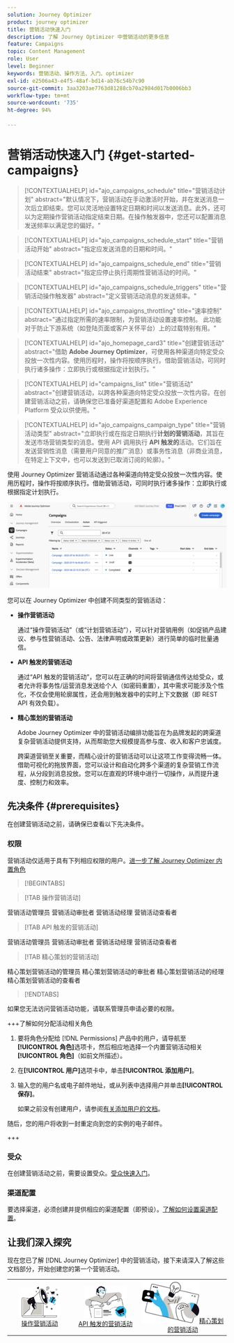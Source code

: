 ```yaml
---
solution: Journey Optimizer
product: journey optimizer
title: 营销活动快速入门
description: 了解 Journey Optimizer 中营销活动的更多信息
feature: Campaigns
topic: Content Management
role: User
level: Beginner
keywords: 营销活动、操作方法、入门、optimizer
exl-id: e2506a43-e4f5-48af-bd14-ab76c54b7c90
source-git-commit: 3aa3203ae7763d81288cb70a2984d017b0006bb3
workflow-type: tm+mt
source-wordcount: '735'
ht-degree: 94%

---
```


# 营销活动快速入门 {#get-started-campaigns}

>[!CONTEXTUALHELP]
>id="ajo_campaigns_schedule"
>title="营销活动计划"
>abstract="默认情况下，营销活动在手动激活时开始，并在发送消息一次后立即结束。您可以灵活地设置特定日期和时间以发送消息。此外，还可以为定期操作营销活动指定结束日期。在操作触发器中，您还可以配置消息发送频率以满足您的偏好。"

>[!CONTEXTUALHELP]
>id="ajo_campaigns_schedule_start"
>title="营销活动开始"
>abstract="指定应发送消息的日期和时间。"

>[!CONTEXTUALHELP]
>id="ajo_campaigns_schedule_end"
>title="营销活动结束"
>abstract="指定应停止执行周期性营销活动的时间。"

>[!CONTEXTUALHELP]
>id="ajo_campaigns_schedule_triggers"
>title="营销活动操作触发器"
>abstract="定义营销活动消息的发送频率。"

>[!CONTEXTUALHELP]
>id="ajo_campaigns_throttling"
>title="速率控制"
>abstract="通过指定所需的速率限制，为营销活动设置速率控制。 此功能对于防止下游系统（如登陆页面或客户关怀平台）上的过载特别有用。"

>[!CONTEXTUALHELP]
>id="ajo_homepage_card3"
>title="创建营销活动"
>abstract="借助 **Adobe Journey Optimizer**，可使用各种渠道向特定受众投放一次性内容。使用历程时，操作将按顺序执行。借助营销活动，可同时执行诸多操作：立即执行或根据指定计划执行。"

>[!CONTEXTUALHELP]
>id="campaigns_list"
>title="营销活动"
>abstract="创建营销活动，以跨各种渠道向特定受众投放一次性内容。在创建营销活动之前，请确保您已准备好渠道配置和 Adobe Experience Platform 受众以供使用。"

>[!CONTEXTUALHELP]
>id="ajo_campaigns_campaign_type"
>title="营销活动类型"
>abstract="立即执行或在指定日期执行&#x200B;**计划的营销活动**，其旨在发送市场营销类型的消息。使用 API 调用执行 **API 触发的**&#x200B;活动。它们旨在发送营销性消息（需要用户同意的推广消息）或事务性消息（非商业消息，在特定上下文中，也可以发送到已取消订阅的轮廓）。"

使用 Journey Optimizer 营销活动通过各种渠道向特定受众投放一次性内容。使用历程时，操作将按顺序执行。借助营销活动，可同时执行诸多操作：立即执行或根据指定计划执行。

![](assets/gs-campaigns.png)

您可以在 Journey Optimizer 中创建不同类型的营销活动：

* **操作营销活动**

  通过“操作营销活动”（或“计划营销活动”），可以针对营销用例（如促销产品建议、参与性营销活动、公告、法律声明或政策更新）进行简单的临时批量通信。

* **API 触发的营销活动**

  通过“API 触发的营销活动”，您可以在正确的时间将营销通信传达给受众，或者允许将事务性/运营消息发送给个人（如密码重置），其中需求可能涉及个性化，不仅会使用轮廓属性，还会用到触发器中的实时上下文数据（即 REST API 有效负载）。

* **精心策划的营销活动**

  Adobe Journey Optimizer 中的营销活动编排功能旨在为品牌发起的跨渠道复杂营销活动提供支持，从而帮助您大规模提高参与度、收入和客户忠诚度。

  跨渠道营销至关重要，而精心设计的营销活动可以让这项工作变得流畅一体。借助可视化的拖放界面，您可以设计和自动化跨多个渠道的复杂营销工作流程，从分段到消息投放。您可以在直观的环境中进行一切操作，从而提升速度、控制力和效率。

## 先决条件 {#prerequisites}

在创建营销活动之前，请确保已查看以下先决条件。

### 权限

营销活动仅适用于具有下列相应权限的用户。[进一步了解 Journey Optimizer 内置角色](../administration/ootb-product-profiles.md)

>[!BEGINTABS]

>[!TAB 操作营销活动]

营销活动管理员
营销活动审批者
营销活动经理
营销活动查看者

>[!TAB API 触发的营销活动]

营销活动管理员
营销活动审批者
营销活动经理
营销活动查看者

>[!TAB 精心策划的营销活动]

精心策划营销活动的管理员
精心策划营销活动的审批者
精心策划营销活动的经理
精心策划营销活动的查看者

>[!ENDTABS]

如果您无法访问营销活动功能，请联系管理员申请必要的权限。

+++了解如何分配活动相关角色

1. 要将角色分配给 [!DNL Permissions] 产品中的用户，请导航至&#x200B;**[!UICONTROL 角色]**&#x200B;选项卡，然后相应地选择一个内置营销活动相关&#x200B;**[!UICONTROL 角色]**（如前文所描述）。

1. 在&#x200B;**[!UICONTROL 用户]**&#x200B;选项卡中，单击&#x200B;**[!UICONTROL 添加用户]**。

1. 输入您的用户名或电子邮件地址，或从列表中选择用户并单击&#x200B;**[!UICONTROL 保存]**。

   如果之前没有创建用户，请参阅[有关添加用户的文档](https://experienceleague.adobe.com/zh-hans/docs/experience-platform/access-control/ui/users)。

随后，您的用户将收到一封重定向到您的实例的电子邮件。

+++

### 受众

在创建营销活动之前，需要设置受众。[受众快速入门](../audience/about-audiences.md)。

### 渠道配置

要选择渠道，必须创建并提供相应的渠道配置（即预设）。[了解如何设置渠道配置](../configuration/channel-surfaces.md)。

## 让我们深入探究

现在您已了解 [!DNL Journey Optimizer] 中的营销活动，接下来请深入了解这些文档部分，开始创建您的第一个营销活动。

<table style="table-layout:fixed"><tr style="border: 0; text-align: center;">
<td><a href="create-campaign.md"><img width="70%" alt="操作营销活动" src="assets/do-not-localize/gs-action-campaign.png"></a><br/><a href="create-campaign.md">操作营销活动</a></td>
<td><a href="api-triggered-campaigns.md"><img width="70%" alt="短信" src="assets/do-not-localize/gs-api-triggered-campaign.png"></a><br/><a href="api-triggered-campaigns.md">API 触发的营销活动</a></td>
<td><a href="../orchestrated/gs-orchestrated-campaigns.md"><img width="70%" alt="推送" src="assets/do-not-localize/gs-orchestrated-campaign.png"></a><a href="../orchestrated/gs-orchestrated-campaigns.md">精心策划的营销活动</a></td>
</tr></table>
